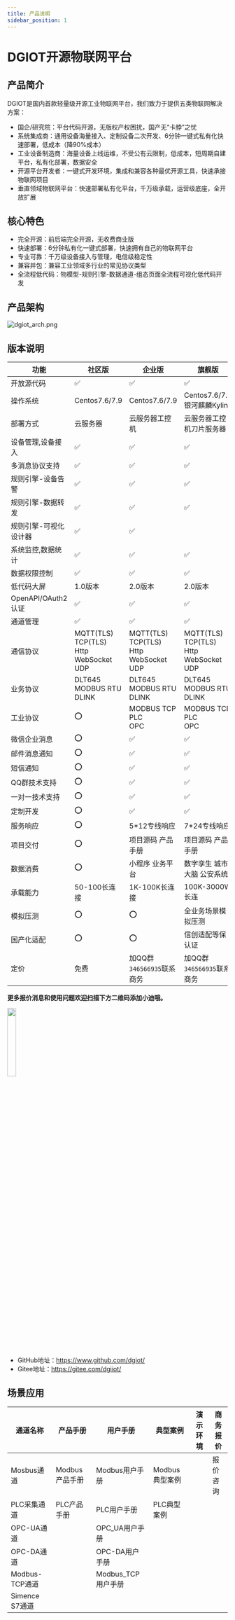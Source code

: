 ```yaml
---
title: 产品说明
sidebar_position: 1
---
```

# DGIOT开源物联网平台

## 产品简介
DGIOT是国内首款轻量级开源工业物联网平台，我们致力于提供五类物联网解决方案：
+ 国企/研究院：平台代码开源，无版权产权困扰，国产无“卡脖”之忧
+ 系统集成商：通用设备海量接入、定制设备二次开发、6分钟一键式私有化快速部署，低成本（降90%成本）
+ 工业设备制造商：海量设备上线运维，不受公有云限制，低成本，短周期自建平台，私有化部署，数据安全
+ 开源平台开发者：一键式开发环境，集成和兼容各种最优开源工具，快速承接物联网项目
+ 垂直领域物联网平台：快速部署私有化平台，千万级承载，运营级底座，全开放扩展

## 核心特色

+ 完全开源：前后端完全开源，无收费商业版
+ 快速部署：6分钟私有化一键式部署，快速拥有自己的物联网平台
+ 专业可靠：千万级设备接入与管理，电信级稳定性
+ 兼容并包：兼容工业领域多行业的常见协议类型
+ 全流程低代码：物模型-规则引擎-数据通道-组态页面全流程可视化低代码开发

## 产品架构
![dgiot_arch.png](https://dgiot-1253666439.cos.ap-shanghai-fsi.myqcloud.com/shuwa_tech/zh/dgiot_arch.png)

## 版本说明

| 功能               | 社区版                                              | 企业版                                                   | 旗舰版                                                    | 
|------------------|--------------------------------------------------|-------------------------------------------------------|--------------------------------------------------------|
| 开放源代码            | ✅                                                | ✅                                                     | ✅                                                      |
| 操作系统             | Centos7.6/7.9                                    | Centos7.6/7.9                                         | Centos7.6/7.9银河麒麟Kylin                            | 
| 部署方式             | 云服务器                                             | 云服务器工控机                                          | 云服务器工控机刀片服务器                                 |
| 设备管理,设备接入        | ✅                                                | ✅                                                     | ✅                                                      |
| 多消息协议支持          | ✅                                                | ✅                                                     | ✅                                                      |
| 规则引擎-设备告警        | ✅                                                | ✅                                                     | ✅                                                      |
| 规则引擎-数据转发        | ✅                                                | ✅                                                     | ✅                                                      |
| 规则引擎-可视化设计器      | ✅                                                | ✅                                                     |
| 系统监控,数据统计        | ✅                                                | ✅                                                     | ✅                                                      |
| 数据权限控制           | ✅                                                | ✅                                                     | ✅                                                      |
| 低代码大屏            | 1.0版本                                            | 2.0版本                                                 | 2.0版本                                                  |
| OpenAPI/OAuth2认证 | ✅                                                | ✅                                                     | ✅                                                      |
| 通道管理             | ✅                                                | ✅                                                     | ✅                                                      |
| 通信协议             | MQTT(TLS)<br/>TCP(TLS)<br/>Http<br/>WebSocket<br/>UDP | MQTT(TLS)<br/>TCP(TLS)<br/>Http<br/>WebSocket<br/>UDP | MQTT(TLS)<br/>TCP(TLS)<br/>Http<br/>WebSocket<br/>UDP  |
| 业务协议             | DLT645<br/>MODBUS RTU<br/>DLINK                       | DLT645<br/>MODBUS RTU<br/>DLINK                       | DLT645<br/>MODBUS RTU<br/>DLINK                        |
| 工业协议             | ⭕                                                | MODBUS TCP<br/>PLC<br/>OPC                            | MODBUS TCP<br/>PLC<br/>OPC                             |
| 微信企业消息           | ⭕                                                | ✅                                                     | ✅                                                      |
| 邮件消息通知           | ⭕                                                | ✅                                                     | ✅                                                      |
| 短信通知             | ⭕                                                | ✅                                                     | ✅                                                      |
| QQ群技术支持          | ⭕                                                | ✅                                                     | ✅                                                      |
| 一对一技术支持          | ⭕                                                | ✅                                                     | ✅                                                      |
| 定制开发             | ⭕                                                | ✅                                                     | ✅                                                      |
| 服务响应             | ⭕                                                | 5*12专线响应                                              | 7*24专线响应                                               | 
| 项目交付             | ⭕                                                | 项目源码 产品手册                                         | 项目源码 产品手册                                          | 
| 数据消费             | ⭕                                                | 小程序 业务平台                                          | 数字孪生 城市大脑 公安系统                                 | 
| 承载能力             | 50-100长连接                                        | 1K-100K长连接                                            | 100K-3000W长连                                           |
| 模拟压测             | ⭕                                                | ⭕                                                     | 全业务场景模拟压测                                              |
| 国产化适配            | ⭕                                                | ⭕                                                     | 信创适配等保认证                                          |
| 定价               | 免费                                               | 加QQ群`346566935`联系商务                              | 加QQ群`346566935`联系商务                               |

**更多报价消息和使用问题欢迎扫描下方二维码添加小迪哦。**

<img width="20%" src="https://dgiot-1253666439.cos.ap-shanghai-fsi.myqcloud.com/shuwa_tech/zh/news/%E5%B0%8F%E8%BF%AA%E5%BE%AE%E4%BF%A1.jpg" />

+ GitHub地址：https://www.github.com/dgiot/
+ Gitee地址：https://gitee.com/dgiiot/

## 场景应用
| 通道名称         | 产品手册       | 用户手册           | 典型案例       | 演示环境 | 商务报价 |
|--------------|------------|----------------|------------|------|------|
| Mosbus通道     | Modbus产品手册 | Modbus用户手册     | Modbus典型案例 |      | 报价咨询 |
| PLC采集通道      | PLC产品手册    | PLC用户手册        | PLC典型案例    |      |      |
| OPC-UA通道     |            | OPC_UA用户手册     |            |      |      |
| OPC-DA通道     |            | OPC-DA用户手册     |            |      |
| Modbus-TCP通道 |            | Modbus_TCP用户手册 |            |      |
| Simence S7通道 |            |                |            |      |